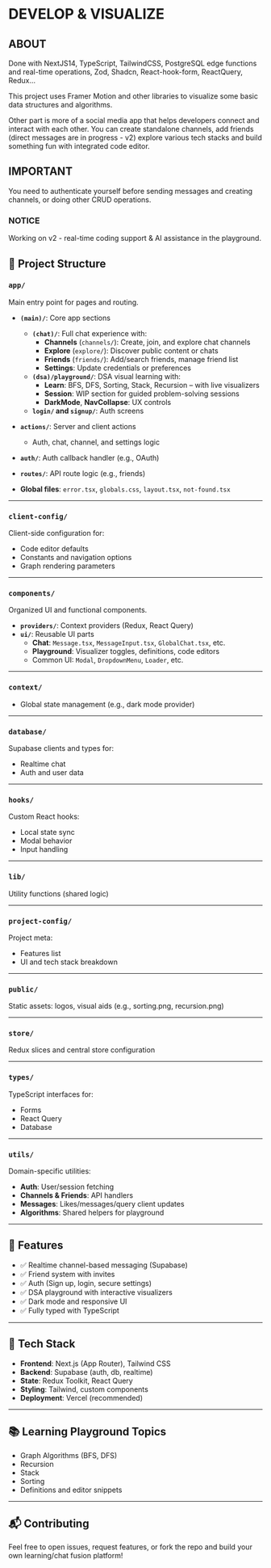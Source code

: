 # DEVELOP & VISUALIZE

## ABOUT

Done with NextJS14, TypeScript, TailwindCSS, PostgreSQL edge functions and real-time operations, Zod, Shadcn, React-hook-form, ReactQuery, Redux...

This project uses Framer Motion and other libraries to visualize some basic data structures and algorithms.

Other part is more of a social media app that helps developers connect and interact with each other. You can create standalone channels, add friends (direct messages are in progress - v2) explore various tech stacks and build something fun with integrated code editor.

## IMPORTANT

You need to authenticate yourself before sending messages and creating channels, or doing other CRUD operations.

### NOTICE
Working on v2 - real-time coding support & AI assistance in the playground.


## 📁 Project Structure

### `app/`
Main entry point for pages and routing.

- **`(main)/`**: Core app sections
  - **`(chat)/`**: Full chat experience with:
    - **Channels** (`channels/`): Create, join, and explore chat channels
    - **Explore** (`explore/`): Discover public content or chats
    - **Friends** (`friends/`): Add/search friends, manage friend list
    - **Settings**: Update credentials or preferences
  - **`(dsa)/playground/`**: DSA visual learning with:
    - **Learn**: BFS, DFS, Sorting, Stack, Recursion – with live visualizers
    - **Session**: WIP section for guided problem-solving sessions
    - **DarkMode**, **NavCollapse**: UX controls
  - **`login/` and `signup/`**: Auth screens

- **`actions/`**: Server and client actions
  - Auth, chat, channel, and settings logic

- **`auth/`**: Auth callback handler (e.g., OAuth)

- **`routes/`**: API route logic (e.g., friends)

- **Global files**: `error.tsx`, `globals.css`, `layout.tsx`, `not-found.tsx`

---

### `client-config/`
Client-side configuration for:
- Code editor defaults
- Constants and navigation options
- Graph rendering parameters

---

### `components/`
Organized UI and functional components.

- **`providers/`**: Context providers (Redux, React Query)
- **`ui/`**: Reusable UI parts
  - **Chat**: `Message.tsx`, `MessageInput.tsx`, `GlobalChat.tsx`, etc.
  - **Playground**: Visualizer toggles, definitions, code editors
  - Common UI: `Modal`, `DropdownMenu`, `Loader`, etc.

---

### `context/`
- Global state management (e.g., dark mode provider)

---

### `database/`
Supabase clients and types for:
- Realtime chat
- Auth and user data

---

### `hooks/`
Custom React hooks:
- Local state sync
- Modal behavior
- Input handling

---

### `lib/`
Utility functions (shared logic)

---

### `project-config/`
Project meta:
- Features list
- UI and tech stack breakdown

---

### `public/`
Static assets: logos, visual aids (e.g., sorting.png, recursion.png)

---

### `store/`
Redux slices and central store configuration

---

### `types/`
TypeScript interfaces for:
- Forms
- React Query
- Database

---

### `utils/`
Domain-specific utilities:
- **Auth**: User/session fetching
- **Channels & Friends**: API handlers
- **Messages**: Likes/messages/query client updates
- **Algorithms**: Shared helpers for playground

---

## 🚀 Features

- ✅ Realtime channel-based messaging (Supabase)
- ✅ Friend system with invites
- ✅ Auth (Sign up, login, secure settings)
- ✅ DSA playground with interactive visualizers
- ✅ Dark mode and responsive UI
- ✅ Fully typed with TypeScript

---

## 🧩 Tech Stack

- **Frontend**: Next.js (App Router), Tailwind CSS
- **Backend**: Supabase (auth, db, realtime)
- **State**: Redux Toolkit, React Query
- **Styling**: Tailwind, custom components
- **Deployment**: Vercel (recommended)

---

## 📚 Learning Playground Topics

- Graph Algorithms (BFS, DFS)
- Recursion
- Stack
- Sorting
- Definitions and editor snippets

---

## 📬 Contributing

Feel free to open issues, request features, or fork the repo and build your own learning/chat fusion platform!


